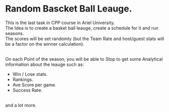 # Random Bascket Ball Leauge.
This is the last task in CPP course in Ariel University.</br>
The Idea is to create a basket ball leauge, create a schedule for it and run seasons. </br>
The scores will be set randomly (but the Team Rate and host/guest stats will be a factor on the winner calculation).</br></br>

On each Point of the season, you will be able to Stop to get some Analytical information about the leauge such as:
- Win / Lose stats.
- Rankings.
- Ave Score per game.
- Success Rate.
</br>   
and a lot more.


